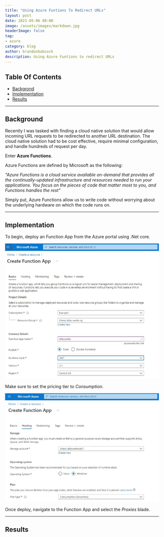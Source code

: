 ```yaml
---
title: "Using Azure Funtions To Redirect URLs"
layout: post
date: 2021-05-06 08:00
image: /assets/images/markdown.jpg
headerImage: false
tag:
- azure
category: blog
author: brandonbabcock
description: Using Azure Funtions to redirect URLs
---
```

## Table Of Contents
- [Backgrond](#background)
- [Implementation](#implementation)
- [Results](#results)

---

## Background

<span class="background">Recently I was tasked with finding a cloud native solution that would allow incoming URL requests to be redirected to another URL destination. The cloud native solution had to be cost effective, require minimal configuration, and handle hundreds of request per day.</span>

Enter **Azure Functions**.

Azure Functions are defined by Microsoft as the following:

*"Azure Functions is a cloud service available on-demand that provides all the continually-updated infrastructure and resources needed to run your applications. You focus on the pieces of code that matter most to you, and Functions handles the rest"*

Simply put, Azure Functions allow us to write code without worrying about the underlying hardware on which the code runs on.

---

## Implementation

<span class="implementation">To begin, deploy an Function App from the Azure portal using .Net core.</span>

![AzureFunction01](/assets/blog-images/azure_function_url_redirect_01.jpg)

Make sure to set the pricing tier to *Consumption*.

![AzureFunction02](/assets/blog-images/azure_function_url_redirect_02.jpg)

Once deploy, navigate to the Function App and select the *Proxies* blade.

---
## Results

<span class="results"></span>